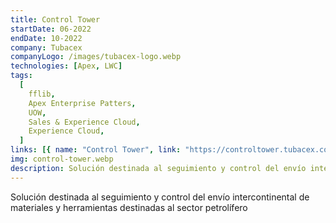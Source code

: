 ```yaml
---
title: Control Tower
startDate: 06-2022
endDate: 10-2022
company: Tubacex
companyLogo: /images/tubacex-logo.webp
technologies: [Apex, LWC]
tags:
  [
    fflib,
    Apex Enterprise Patters,
    UOW,
    Sales & Experience Cloud,
    Experience Cloud,
  ]
links: [{ name: "Control Tower", link: "https://controltower.tubacex.com/" }]
img: control-tower.webp
description: Solución destinada al seguimiento y control del envío intercontinental de materiales y herramientas destinadas al sector petrolífero.
---
```


Solución destinada al seguimiento y control del envío intercontinental de materiales y herramientas destinadas al sector petrolífero
